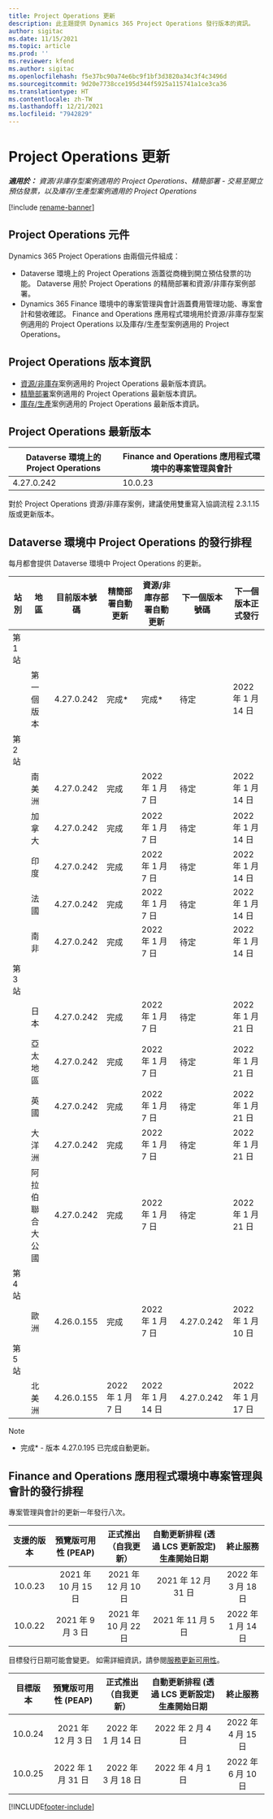 ```yaml
---
title: Project Operations 更新
description: 此主題提供 Dynamics 365 Project Operations 發行版本的資訊。
author: sigitac
ms.date: 11/15/2021
ms.topic: article
ms.prod: ''
ms.reviewer: kfend
ms.author: sigitac
ms.openlocfilehash: f5e37bc90a74e6bc9f1bf3d3820a34c3f4c3496d
ms.sourcegitcommit: 9d20e7738cce195d344f5925a115741a1ce3ca36
ms.translationtype: HT
ms.contentlocale: zh-TW
ms.lasthandoff: 12/21/2021
ms.locfileid: "7942829"
---
```

# <a name="project-operations-updates"></a>Project Operations 更新

_**適用於：** 資源/非庫存型案例適用的 Project Operations、精簡部署 - 交易至開立預估發票，以及庫存/生產型案例適用的 Project Operations_

[!include [rename-banner](~/includes/cc-data-platform-banner.md)]

## <a name="project-operations-components"></a>Project Operations 元件

Dynamics 365 Project Operations 由兩個元件組成：

- Dataverse 環境上的 Project Operations 涵蓋從商機到開立預估發票的功能。 Dataverse 用於 Project Operations 的精簡部署和資源/非庫存案例部署。
- Dynamics 365 Finance 環境中的專案管理與會計涵蓋費用管理功能、專案會計和營收確認。 Finance and Operations 應用程式環境用於資源/非庫存型案例適用的 Project Operations 以及庫存/生產型案例適用的 Project Operations。

## <a name="project-operations-release-notes"></a>Project Operations 版本資訊
- [資源/非庫存](whats-new-dec-2021-resource-based.md)案例適用的 Project Operations 最新版本資訊。
- [精簡部署](../pro/whats-new/whats-new-dec-2021-lite.md)案例適用的 Project Operations 最新版本資訊。
- [庫存/生產](../prod-pma/whats-new/whats-new-oct-2021-stocked.md)案例適用的 Project Operations 最新版本資訊。

## <a name="project-operations-latest-version"></a>Project Operations 最新版本

| Dataverse 環境上的 Project Operations | Finance and Operations 應用程式環境中的專案管理與會計 | 
| --- | --- |
| 4.27.0.242 | 10.0.23 |

對於 Project Operations 資源/非庫存案例，建議使用雙重寫入協調流程 2.3.1.15 版或更新版本。

## <a name="release-schedule-for-project-operations-on-dataverse-environment"></a>Dataverse 環境中 Project Operations 的發行排程

每月都會提供 Dataverse 環境中 Project Operations 的更新。 

| 站別 | 地區 | 目前版本號碼 | 精簡部署自動更新 | 資源/非庫存部署自動更新 | 下一個版本號碼 | 下一個版本正式發行 |
|-----------|-----------------------|-----------------|--------------------|---------------------|---------------------|---------------------|
| 第 1 站 |   &nbsp;              |    &nbsp;       | &nbsp;             |      &nbsp;         |      &nbsp;         |      &nbsp;         |
|   &nbsp;  | 第一個版本         |  4.27.0.242     | 完成*          | 完成*           | 待定                 | 2022 年 1 月 14 日    |
| 第 2 站 |   &nbsp;              |    &nbsp;       | &nbsp;             |      &nbsp;         |      &nbsp;         |      &nbsp;         |
|   &nbsp;  | 南美洲         |  4.27.0.242     | 完成           | 2022 年 1 月 7 日    | 待定                 | 2022 年 1 月 14 日    |
|   &nbsp;  | 加拿大                |  4.27.0.242     | 完成           | 2022 年 1 月 7 日    | 待定                 | 2022 年 1 月 14 日    |
|   &nbsp;  | 印度                 |  4.27.0.242     | 完成           | 2022 年 1 月 7 日    | 待定                 | 2022 年 1 月 14 日    |
|   &nbsp;  | 法國                |  4.27.0.242     | 完成           | 2022 年 1 月 7 日    | 待定                 | 2022 年 1 月 14 日    |
|   &nbsp;  | 南非          |  4.27.0.242     | 完成           | 2022 年 1 月 7 日    | 待定                 | 2022 年 1 月 14 日    |
| 第 3 站 |      &nbsp;           |     &nbsp;      |     &nbsp;         |      &nbsp;         |      &nbsp;         |      &nbsp;         |
|   &nbsp;  | 日本                 |  4.27.0.242     | 完成           | 2022 年 1 月 7 日    | 待定                 | 2022 年 1 月 21 日    |
|   &nbsp;  | 亞太地區          |  4.27.0.242     | 完成           | 2022 年 1 月 7 日    | 待定                 | 2022 年 1 月 21 日    |
|   &nbsp;  | 英國         |  4.27.0.242     | 完成           | 2022 年 1 月 7 日    | 待定                 | 2022 年 1 月 21 日    |
|   &nbsp;  | 大洋洲               |  4.27.0.242     | 完成           | 2022 年 1 月 7 日    | 待定                 | 2022 年 1 月 21 日    |
|   &nbsp;  | 阿拉伯聯合大公國  |  4.27.0.242     | 完成           | 2022 年 1 月 7 日    | 待定                 | 2022 年 1 月 21 日    |
| 第 4 站 |     &nbsp;            |     &nbsp;      |     &nbsp;         |      &nbsp;         |      &nbsp;         |      &nbsp;         |
|   &nbsp;  | 歐洲                |  4.26.0.155     | 完成           | 2022 年 1 月 7 日    | 4.27.0.242          | 2022 年 1 月 10 日    |
| 第 5 站 |     &nbsp;            |     &nbsp;      |     &nbsp;         |      &nbsp;         |      &nbsp;         |      &nbsp;         |
|   &nbsp;  | 北美洲         |  4.26.0.155     | 2022 年 1 月 7 日   | 2022 年 1 月 14 日    | 4.27.0.242          | 2022 年 1 月 17 日    |

>[!Note]
> - 完成* - 版本 4.27.0.195 已完成自動更新。


## <a name="release-schedule-for-project-management-and-accounting-in-the-finance-and-operations-apps-environment"></a>Finance and Operations 應用程式環境中專案管理與會計的發行排程

專案管理與會計的更新一年發行八次。

|支援的版本| 預覽版可用性 (PEAP) | 正式推出（自我更新） | 自動更新排程 (透過 LCS 更新設定) 生產開始日期 |   終止服務   |
|:---------------:|:---------------------------:|:---------------------------------:|:--------------------------------------------------------------------:|:------------------:|
|     10.0.23     |      2021 年 10 月 15 日       |        2021 年 12 月 10 日          |                          2021 年 12 月 31 日                           | 2022 年 3 月 18 日     |
|     10.0.22     |      2021 年 9 月 3 日      |        2021 年 10 月 22 日           |                          2021 年 11 月 5 日                            | 2022 年 1 月 14 日   |


目標發行日期可能會變更。 如需詳細資訊，請參閱[服務更新可用性](/dynamics365/fin-ops-core/fin-ops/get-started/public-preview-releases?toc=%2fdynamics365%2ffinance%2ftoc.json)。

|目標版本 | 預覽版可用性 (PEAP) | 正式推出（自我更新） | 自動更新排程 (透過 LCS 更新設定) 生產開始日期 |   終止服務   |
|:---------------:|:---------------------------:|:---------------------------------:|:--------------------------------------------------------------------:|:------------------:|
|     10.0.24     |      2021 年 12 月 3 日       |        2022 年 1 月 14 日           |                          2022 年 2 月 4 日                            | 2022 年 4 月 15 日     |
|     10.0.25     |      2022 年 1 月 31 日       |        2022 年 3 月 18 日             |                          2022 年 4 月 1 日                               | 2022 年 6 月 10 日      |

[!INCLUDE[footer-include](../includes/footer-banner.md)]
